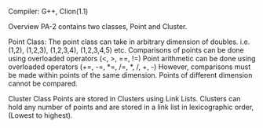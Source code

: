 Compiler: G++,  Clion(1.1)

Overview
PA-2 contains two classes, Point and Cluster.

Point Class:
The point class  can take in arbitrary dimension of doubles.
i.e.  (1,2), (1,2,3), (1,2,3,4), (1,2,3,4,5) etc.
Comparisons of points can be done using overloaded operators (<, >, ==,  !=)
Point arithmetic can be done using overloaded operators (+=,  -=,  *=, /=,  *,  /,  +, -) 
However, comparisons must be made within points of the same dimension. Points of different dimension cannot be compared.

Cluster Class
Points are stored in Clusters using Link Lists. 
Clusters can hold any number of points and are stored in a link list in lexicographic order, (Lowest to highest).
